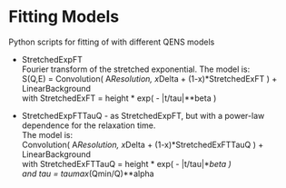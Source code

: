 Fitting Models
================

Python scripts for fitting of with different QENS models

* StretchedExpFT  
Fourier transform of the stretched exponential. The model is:  
S(Q,E) = Convolution( A*Resolution, x*Delta + (1-x)*StretchedExFT ) + LinearBackground  
with StretchedExFT = height * exp( - |t/tau|**beta )

* StretchedExpFTTauQ - as StretchedExpFT, but with a power-law dependence for the relaxation time.  
The model is:  
Convolution( A*Resolution, x*Delta + (1-x)*StretchedExFTTauQ ) + LinearBackground  
with StretchedExFTTauQ = height * exp( - |t/tau|**beta )  
and tau = taumax*(Qmin/Q)**alpha


 
